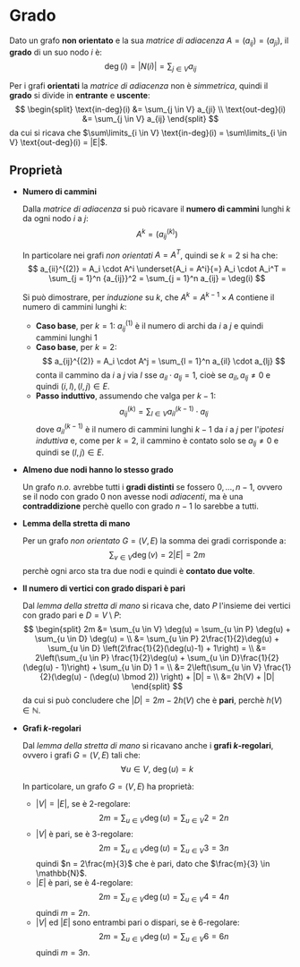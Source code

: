 # Grado

Dato un grafo **non orientato** e la sua _matrice di adiacenza_ $A = (a_{ij}) = (a_{ji})$, il **grado** di un suo nodo $i$ è:
$$
\deg(i) = |N(i)| = \sum_{j \in V} a_{ij}
$$

Per i grafi **orientati** la _matrice di adiacenza_ non è _simmetrica_, quindi il **grado** si divide in **entrante** e **uscente**:
$$
\begin{split}
\text{in-deg}(i) &= \sum_{j \in V} a_{ji} \\
\text{out-deg}(i) &= \sum_{j \in V} a_{ij}
\end{split}
$$
da cui si ricava che $\sum\limits_{i \in V} \text{in-deg}(i) = \sum\limits_{i \in V} \text{out-deg}(i) = |E|$.

## Proprietà

- **Numero di cammini**

	Dalla _matrice di adiacenza_ si può ricavare il **numero di cammini** lunghi $k$ da ogni nodo $i$ a $j$:
	$$
	A^k = (a_{ij}^{(k)})
	$$

	In particolare nei grafi _non orientati_ $A = A^T$, quindi se $k = 2$ si ha che:
	$$
	a_{ii}^{(2)} = A_i \cdot A^i \underset{A_i = A^i}{=} A_i \cdot A_i^T = \sum_{j = 1}^n {a_{ij}}^2 = \sum_{j = 1}^n a_{ij} = \deg(i)
	$$

	Si può dimostrare, per _induzione_ su $k$, che $A^k = A^{k-1} \times A$ contiene il numero di cammini lunghi $k$:
	- **Caso base**, per $k = 1$: $a_{ij}^{(1)}$ è il numero di archi da $i$ a $j$ e quindi cammini lunghi $1$
	- **Caso base**, per $k = 2$:
		$$
		a_{ij}^{(2)} = A_i \cdot A^j = \sum_{l = 1}^n a_{il} \cdot a_{lj}
		$$
		conta il cammino da $i$ a $j$ via $l$ sse $a_{il} \cdot a_{lj} = 1$, cioè se $a_{il}, a_{lj} \neq 0$ e quindi $(i, l), (l, j) \in E$.
	- **Passo induttivo**, assumendo che valga per $k-1$:
		$$
		a_{ij}^{(k)} = \sum_{l \in V} a_{il}^{(k-1)} \cdot a_{lj}
		$$
		dove $a_{il}^{(k-1)}$ è il numero di cammini lunghi $k-1$ da $i$ a $j$ per l'_ipotesi induttiva_ e, come per $k = 2$, il cammino è contato solo se $a_{lj} \neq 0$ e quindi se $(l, j) \in E$.

- **Almeno due nodi hanno lo stesso grado**

	Un grafo _n.o._ avrebbe tutti i **gradi distinti** se fossero $0, ..., n-1$, ovvero se il nodo con grado $0$ non avesse nodi _adiacenti_, ma è una **contraddizione** perchè quello con grado $n-1$ lo sarebbe a tutti.

- **Lemma della stretta di mano**

	Per un grafo _non orientato_ $G = (V, E)$ la somma dei gradi corrisponde a:
	$$
	\sum_{v \in V} \deg(v) = 2|E| = 2m
	$$
	perchè ogni arco sta tra due nodi e quindi è **contato due volte**.

- **Il numero di vertici con grado dispari è pari**

	Dal _lemma della stretta di mano_ si ricava che, dato $P$ l'insieme dei vertici con grado pari e $D = V \setminus P$:
	$$
	\begin{split}
	2m &= \sum_{u \in V} \deg(u) = \sum_{u \in P} \deg(u) + \sum_{u \in D} \deg(u) = \\
	&= \sum_{u \in P} 2\frac{1}{2}\deg(u) + \sum_{u \in D} \left(2\frac{1}{2}(\deg(u)-1) + 1\right) = \\
	&= 2\left(\sum_{u \in P} \frac{1}{2}\deg(u) + \sum_{u \in D}\frac{1}{2}(\deg(u) - 1)\right) + \sum_{u \in D} 1 = \\
	&= 2\left(\sum_{u \in V} \frac{1}{2}(\deg(u) - (\deg(u) \bmod 2)) \right) + |D| = \\
	&= 2h(V) + |D|
	\end{split}
	$$
	da cui si può concludere che $|D| = 2m - 2h(V)$ che è **pari**, perchè $h(V) \in \mathbb{N}$.

- **Grafi $k$-regolari**

	Dal _lemma della stretta di mano_ si ricavano anche i **grafi $k$-regolari**, ovvero i grafi $G = (V, E)$ tali che:
	$$
	\forall u \in V,\ \deg(u) = k
	$$

	In particolare, un grafo $G = (V, E)$ ha proprietà:
	- $|V| = |E|$, se è $2$-regolare:
		$$
		2m = \sum_{u \in V} \deg(u) = \sum_{u \in V} 2 = 2n
		$$
	- $|V|$ è pari, se è $3$-regolare:
		$$
		2m = \sum_{u \in V} \deg(u) = \sum_{u \in V} 3 = 3n
		$$
		quindi $n = 2\frac{m}{3}$ che è pari, dato che $\frac{m}{3} \in \mathbb{N}$.
	- $|E|$ è pari, se è $4$-regolare:
		$$
		2m = \sum_{u \in V} \deg(u) = \sum_{u \in V} 4 = 4n
		$$
		quindi $m = 2n$.
	- $|V|$ ed $|E|$ sono entrambi pari o dispari, se è $6$-regolare:
		$$
		2m = \sum_{u \in V} \deg(u) = \sum_{u \in V} 6 = 6n
		$$
		quindi $m = 3n$.
